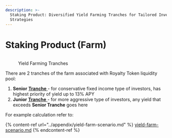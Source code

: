 ```yaml
---
description: >-
  Staking Product: Diversified Yield Farming Tranches for Tailored Investment
  Strategies
---
```


# Staking Product (Farm)

<figure><img src="../.gitbook/assets/Screenshot 2025-02-11 at 10.03.17 AM.png" alt=""><figcaption><p>Yield Farming Tranches</p></figcaption></figure>

There are 2 tranches of the farm associated with Royalty Token liquidity pool:

1. **Senior** [**Tranche** ](<../README (2).md#tranche>)- for conservative fixed income type of investors, has highest priority of yield up to 13% APY
2. **Junior** [**Tranche** ](<../README (2).md#tranche>)- for more aggressive type of investors, any yield that exceeds **Senior Tranche** goes here

For example calculation refer to:

{% content-ref url="../appendix/yield-farm-scenario.md" %}
[yield-farm-scenario.md](../appendix/yield-farm-scenario.md)
{% endcontent-ref %}
